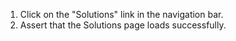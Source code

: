 1. Click on the "Solutions" link in the navigation bar.
2. Assert that the Solutions page loads successfully.